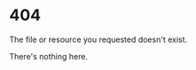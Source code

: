 # 404

<!--This isn't an article or anything in particular.-->
<!--It doesn't show up in this directory's index.-->

The file or resource you requested doesn't exist.

There's nothing here.

